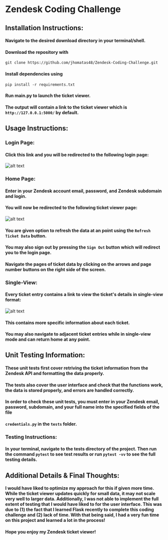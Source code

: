 # Zendesk Coding Challenge
## Installation Instructions:
#### Navigate to the desired download directory in your terminal/shell.
#### Download the repository with
```git clone https://github.com/jhomatas48/Zendesk-Coding-Challenge.git```

#### Install dependencies using
```pip install -r requirements.txt```

#### Run main.py to launch the ticket viewer.
#### The output will contain a link to the ticket viewer which is ```http://127.0.0.1:5000/``` by default.

## Usage Instructions:
### Login Page:
#### Click this link and you will be redirected to the following login page:
![alt text](images/zendesk_login.png)

### Home Page:
#### Enter in your Zendesk account email, password, and Zendesk subdomain and login.
#### You will now be redirected to the following ticket viewer page:
![alt text](images/zendesk_home.png)

#### You are given option to refresh the data at an point using the ```Refresh Ticket Data``` button.
#### You may also sign out by pressing the ```Sign Out``` button which will redirect you to the login page.
#### Navigate the pages of ticket data by clicking on the arrows and page number buttons on the right side of the screen.

### Single-View:
#### Every ticket entry contains a link to view the ticket's details in single-view format:
![alt text](images/zendesk_single.png)
#### This contains more specific information about each ticket.
#### You may also navigate to adjacent ticket entries while in single-view mode and can return home at any point.

## Unit Testing Information:
#### These unit tests first cover retriving the ticket information from the Zendesk API and formatting the data properly.
#### The tests also cover the user interface and check that the functions work, the data is stored properly, and errors are handled correctly.
#### In order to check these unit tests, you must enter in your Zendesk email, password, subdomain, and your full name into the specified fields of the file 
#### ```credentials.py``` in the ```tests``` folder.

### Testing Instructions:
#### In your terminal, navigate to the tests directory of the project. Then run the command ```pytest``` to see test results or run ```pytest -vv``` to see the full testing details.

## Additional Details & Final Thoughts:
#### I would have liked to optimize my approach for this if given more time. While the ticket viewer updates quickly for small data, it may not scale very well to larger data. Additionally, I was not able to implement the full extent of testing that I would have liked to for the user interface. This was due to (1) the fact that I learned Flask recently to complete this coding challenge and (2) lack of time. With that being said, I had a very fun time on this project and learned a lot in the process!
#### Hope you enjoy my Zendesk ticket viewer!

